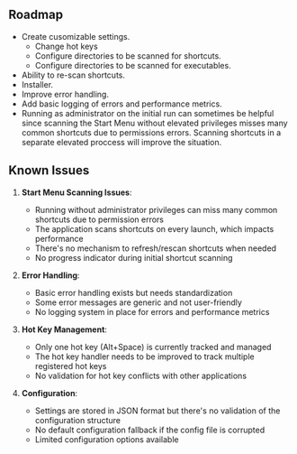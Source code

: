 ## Roadmap

- Create cusomizable settings.
  - Change hot keys
  - Configure directories to be scanned for shortcuts.
  - Configure directories to be scanned for executables.
- Ability to re-scan shortcuts.
- Installer.
- Improve error handling.
- Add basic logging of errors and performance metrics.
- Running as administrator on the initial run can sometimes be helpful since scanning the Start Menu without elevated privileges misses many common shortcuts due to permissions errors. Scanning shortcuts in a separate elevated proccess will improve the situation.

## Known Issues

1. **Start Menu Scanning Issues**:
   - Running without administrator privileges can miss many common shortcuts due to permission errors
   - The application scans shortcuts on every launch, which impacts performance
   - There's no mechanism to refresh/rescan shortcuts when needed
   - No progress indicator during initial shortcut scanning

2. **Error Handling**:
   - Basic error handling exists but needs standardization
   - Some error messages are generic and not user-friendly
   - No logging system in place for errors and performance metrics

3. **Hot Key Management**:
   - Only one hot key (Alt+Space) is currently tracked and managed
   - The hot key handler needs to be improved to track multiple registered hot keys
   - No validation for hot key conflicts with other applications

4. **Configuration**:
   - Settings are stored in JSON format but there's no validation of the configuration structure
   - No default configuration fallback if the config file is corrupted
   - Limited configuration options available
